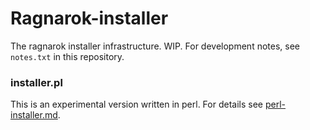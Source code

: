 Ragnarok-installer
==================

The ragnarok installer infrastructure. WIP.
For development notes, see `notes.txt` in this repository.

### installer.pl

This is an experimental version written in perl.
For details see [perl-installer.md](https://github.com/RagnarokOS/installer/blob/master/perl-installer.md).
